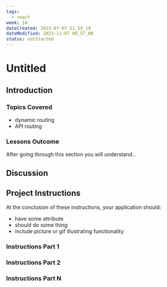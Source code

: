 ```yaml
---
tags:
  - react
week: 14
dateCreated: 2023-07-07 21_59_19
dateModified: 2023-11-07 08_57_08
status: notStarted
---
```


# Untitled

## Introduction

### Topics Covered

- dynamic routing
- API routing

### Lessons Outcome

After going through this section you will understand…

## Discussion

## Project Instructions

At the conclusion of these instructions, your application should:

- have some attribute
- should do some thing
- include picture or gif illustrating functionality

### Instructions Part 1

### Instructions Part 2

### Instructions Part N
